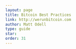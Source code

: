 ```yaml
---
layout: page
title: Bitcoin Best Practices
link: http://werunbitcoin.com
author: Matt Odell
type: guide
star: 
order: 31
---
```

